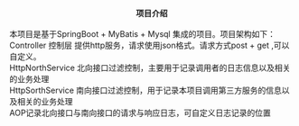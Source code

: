 <b><center>项目介绍</center></b> <br>
本项目是基于SpringBoot + MyBatis + Mysql 集成的项目。项目架构如下：<br>
 Controller 控制层  提供http服务，请求使用json格式。请求方式post + get ,可以自定义。<br>
HttpNorthService 北向接口过滤控制，主要用于记录调用者的日志信息以及相关的业务处理<br>
HttpSorthService 南向接口过滤控制，用于记录本项目调用第三方服务的信息以及相关的业务处理<br>
AOP记录北向接口与南向接口的请求与响应日志，可自定义日志记录的位置<br>
